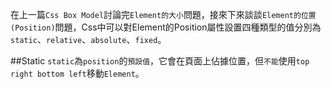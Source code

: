 在上一篇`Css Box Model`討論完`Element的大小`問題，接來下來談談`Element的位置(Position)`問題，Css中可以對Element的Position屬性設置四種類型的值分別為`static`、`relative`、`absolute`、`fixed`。


##Static
`static`為`position`的`預設值`，它會在頁面上佔據位置，但`不能`使用`top right bottom left`移動`Element`。